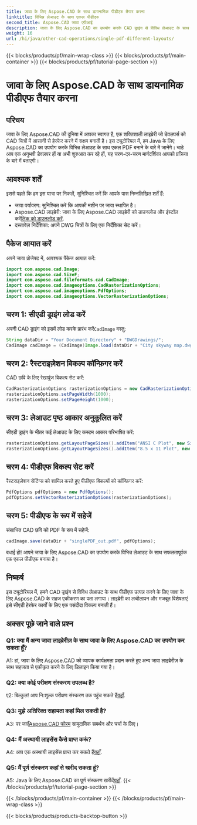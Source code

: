 ```yaml
---
title: जावा के लिए Aspose.CAD के साथ डायनामिक पीडीएफ तैयार करना
linktitle: विभिन्न लेआउट के साथ एकल पीडीएफ
second_title: Aspose.CAD जावा एपीआई
description: जावा के लिए Aspose.CAD का उपयोग करके CAD ड्राइंग से विविध लेआउट के साथ शानदार पीडीएफ बनाएं। जावा डेवलपर्स के लिए आसान एकीकरण और शक्तिशाली सुविधाएँ।
weight: 16
url: /hi/java/other-cad-operations/single-pdf-different-layouts/
---
```


{{< blocks/products/pf/main-wrap-class >}}
{{< blocks/products/pf/main-container >}}
{{< blocks/products/pf/tutorial-page-section >}}

# जावा के लिए Aspose.CAD के साथ डायनामिक पीडीएफ तैयार करना

## परिचय

जावा के लिए Aspose.CAD की दुनिया में आपका स्वागत है, एक शक्तिशाली लाइब्रेरी जो डेवलपर्स को CAD चित्रों में आसानी से हेरफेर करने में सक्षम बनाती है। इस ट्यूटोरियल में, हम Java के लिए Aspose.CAD का उपयोग करके विभिन्न लेआउट के साथ एकल PDF बनाने के बारे में जानेंगे। चाहे आप एक अनुभवी डेवलपर हों या अभी शुरुआत कर रहे हों, यह चरण-दर-चरण मार्गदर्शिका आपको प्रक्रिया के बारे में बताएगी।

## आवश्यक शर्तें

इससे पहले कि हम इस यात्रा पर निकलें, सुनिश्चित करें कि आपके पास निम्नलिखित शर्तें हैं:
- जावा पर्यावरण: सुनिश्चित करें कि आपकी मशीन पर जावा स्थापित है।
-  Aspose.CAD लाइब्रेरी: जावा के लिए Aspose.CAD लाइब्रेरी को डाउनलोड और इंस्टॉल करें[लिंक को डाउनलोड करें](https://releases.aspose.com/cad/java/).
- दस्तावेज़ निर्देशिका: अपने DWG चित्रों के लिए एक निर्देशिका सेट करें।

## पैकेज आयात करें

अपने जावा प्रोजेक्ट में, आवश्यक पैकेज आयात करें:

```java
import com.aspose.cad.Image;
import com.aspose.cad.SizeF;
import com.aspose.cad.fileformats.cad.CadImage;
import com.aspose.cad.imageoptions.CadRasterizationOptions;
import com.aspose.cad.imageoptions.PdfOptions;
import com.aspose.cad.imageoptions.VectorRasterizationOptions;
```

## चरण 1: सीएडी ड्राइंग लोड करें

 अपनी CAD ड्राइंग को इसमें लोड करके प्रारंभ करें`CadImage` वस्तु:

```java
String dataDir = "Your Document Directory" + "DWGDrawings/";
CadImage cadImage = (CadImage)Image.load(dataDir + "City skyway map.dwg");
```

## चरण 2: रैस्टराइज़ेशन विकल्प कॉन्फ़िगर करें

CAD छवि के लिए रेखापुंज विकल्प सेट करें:

```java
CadRasterizationOptions rasterizationOptions = new CadRasterizationOptions();
rasterizationOptions.setPageWidth(1000);
rasterizationOptions.setPageHeight(1000);
```

## चरण 3: लेआउट पृष्ठ आकार अनुकूलित करें

सीएडी ड्राइंग के भीतर कई लेआउट के लिए कस्टम आकार परिभाषित करें:

```java
rasterizationOptions.getLayoutPageSizes().addItem("ANSI C Plot", new SizeF(500, 1000));
rasterizationOptions.getLayoutPageSizes().addItem("8.5 x 11 Plot", new SizeF(1000, 100));
```

## चरण 4: पीडीएफ विकल्प सेट करें

रैस्टराइज़ेशन सेटिंग्स को शामिल करते हुए पीडीएफ विकल्पों को कॉन्फ़िगर करें:

```java
PdfOptions pdfOptions = new PdfOptions();
pdfOptions.setVectorRasterizationOptions(rasterizationOptions);
```

## चरण 5: पीडीएफ के रूप में सहेजें

संसाधित CAD छवि को PDF के रूप में सहेजें:

```java
cadImage.save(dataDir + "singlePDF_out.pdf", pdfOptions);
```

बधाई हो! आपने जावा के लिए Aspose.CAD का उपयोग करके विभिन्न लेआउट के साथ सफलतापूर्वक एक एकल पीडीएफ बनाया है।

## निष्कर्ष

इस ट्यूटोरियल में, हमने CAD ड्राइंग से विविध लेआउट के साथ पीडीएफ उत्पन्न करने के लिए जावा के लिए Aspose.CAD के सहज एकीकरण का पता लगाया। लाइब्रेरी का लचीलापन और मजबूत विशेषताएं इसे सीएडी हेरफेर कार्यों के लिए एक पसंदीदा विकल्प बनाती हैं।

## अक्सर पूछे जाने वाले प्रश्न

### Q1: क्या मैं अन्य जावा लाइब्रेरीज़ के साथ जावा के लिए Aspose.CAD का उपयोग कर सकता हूँ?

A1: हां, जावा के लिए Aspose.CAD को व्यापक कार्यक्षमता प्रदान करते हुए अन्य जावा लाइब्रेरीज़ के साथ सहजता से एकीकृत करने के लिए डिज़ाइन किया गया है।

### Q2: क्या कोई परीक्षण संस्करण उपलब्ध है?

 ए2: बिल्कुल! आप नि:शुल्क परीक्षण संस्करण तक पहुंच सकते हैं[यहाँ](https://releases.aspose.com/).

### Q3: मुझे अतिरिक्त सहायता कहां मिल सकती है?

 A3: पर जाएँ[Aspose.CAD फोरम](https://forum.aspose.com/c/cad/19) सामुदायिक समर्थन और चर्चा के लिए।

### Q4: मैं अस्थायी लाइसेंस कैसे प्राप्त करूं?

 A4: आप एक अस्थायी लाइसेंस प्राप्त कर सकते हैं[यहाँ](https://purchase.aspose.com/temporary-license/).

### Q5: मैं पूर्ण संस्करण कहां से खरीद सकता हूं?

A5: Java के लिए Aspose.CAD का पूर्ण संस्करण खरीदें[यहाँ](https://purchase.aspose.com/buy).
{{< /blocks/products/pf/tutorial-page-section >}}

{{< /blocks/products/pf/main-container >}}
{{< /blocks/products/pf/main-wrap-class >}}

{{< blocks/products/products-backtop-button >}}
